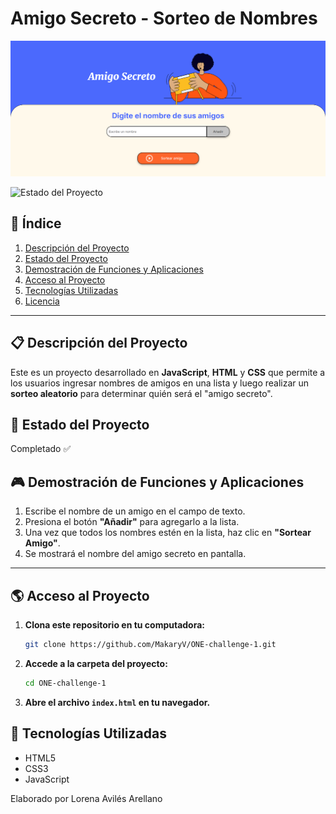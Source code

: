 #  Amigo Secreto - Sorteo de Nombres
![Portada del Proyecto](amigo-secreto-portada.png)

![Estado del Proyecto](https://img.shields.io/badge/Estado-Completado-green)

## 📖 Índice
1. [Descripción del Proyecto](#-descripción-del-proyecto)
2. [Estado del Proyecto](#-estado-del-proyecto)
3. [Demostración de Funciones y Aplicaciones](#-demostración-de-funciones-y-aplicaciones)
4. [Acceso al Proyecto](#-acceso-al-proyecto)
5. [Tecnologías Utilizadas](#-tecnologías-utilizadas)
6. [Licencia](#-licencia)

---

## 📋 Descripción del Proyecto
Este es un proyecto desarrollado en **JavaScript**, **HTML** y **CSS** que permite a los usuarios ingresar nombres de amigos en una lista y luego realizar un **sorteo aleatorio** para determinar quién será el "amigo secreto".

## 📌 Estado del Proyecto
Completado ✅

## 🎮 Demostración de Funciones y Aplicaciones

1. Escribe el nombre de un amigo en el campo de texto.
2. Presiona el botón **"Añadir"** para agregarlo a la lista.
3. Una vez que todos los nombres estén en la lista, haz clic en **"Sortear Amigo"**.
4. Se mostrará el nombre del amigo secreto en pantalla.

---

## 🌎 Acceso al Proyecto

1. **Clona este repositorio en tu computadora:**
   ```bash
   git clone https://github.com/MakaryV/ONE-challenge-1.git
   ```

2. **Accede a la carpeta del proyecto:**
   ```bash
   cd ONE-challenge-1
   ```

3. **Abre el archivo `index.html` en tu navegador.**


## 🔧 Tecnologías Utilizadas
- HTML5
- CSS3
- JavaScript

Elaborado por Lorena Avilés Arellano 
